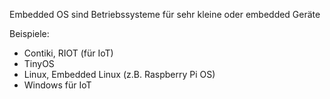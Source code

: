 Embedded OS sind Betriebssysteme für sehr kleine oder embedded Geräte

Beispiele:
- Contiki, RIOT (für IoT)
- TinyOS
- Linux, Embedded Linux (z.B. Raspberry Pi OS)
- Windows für IoT